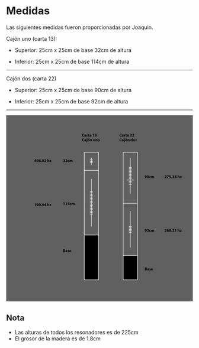# Medidas

Las siguientes medidas fueron proporcionadas por Joaquin.

Cajón uno (carta 13):
- Superior: 
25cm x 25cm de base
32cm de altura

- Inferior:
25cm x 25cm de base
114cm de altura

---------------------------------------
Cajón dos (carta 22)
- Superior: 
25cm x 25cm de base
90cm de altura

- Inferior: 
25cm x 25cm de base
92cm de altura


----------------------------------------

![](https://github.com/hugoescalpelo/el-timepo-ganado-a-la-guerra/blob/main/Documentos/image.png?raw=true)

## Nota
- Las alturas de todos los resonadores es de 225cm
- El grosor de la madera es de 1.8cm